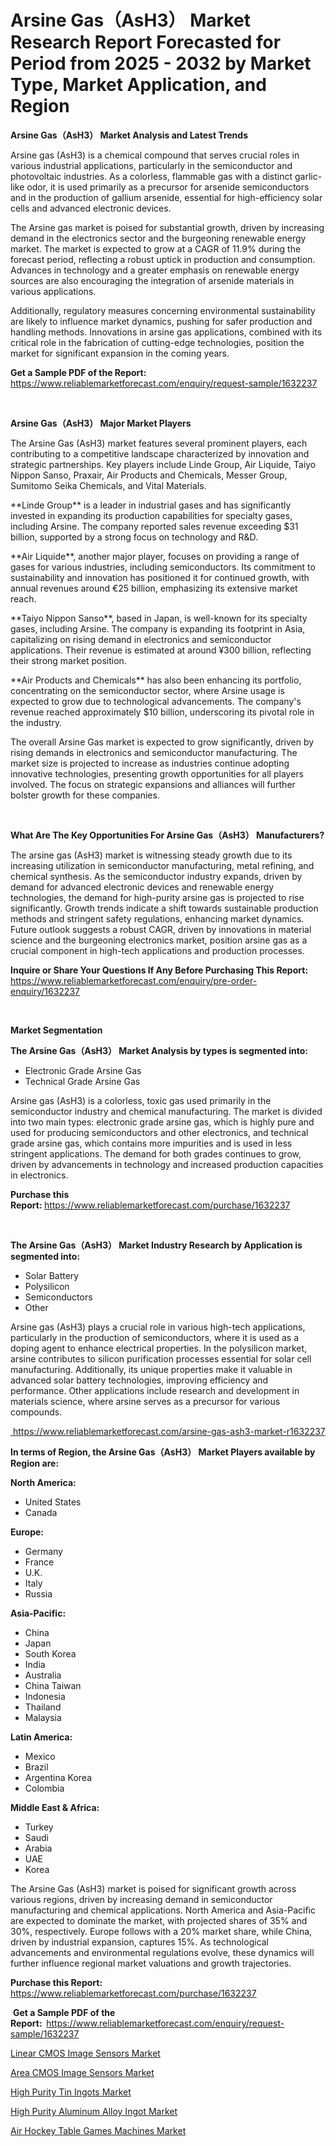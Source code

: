 <p><h1>Arsine Gas（AsH3） Market Research Report Forecasted for Period from 2025 -  2032 by Market Type, Market Application, and Region</h1></p><p><strong>Arsine Gas（AsH3） Market Analysis and Latest Trends</strong></p>
<p><p>Arsine gas (AsH3) is a chemical compound that serves crucial roles in various industrial applications, particularly in the semiconductor and photovoltaic industries. As a colorless, flammable gas with a distinct garlic-like odor, it is used primarily as a precursor for arsenide semiconductors and in the production of gallium arsenide, essential for high-efficiency solar cells and advanced electronic devices.</p><p>The Arsine gas market is poised for substantial growth, driven by increasing demand in the electronics sector and the burgeoning renewable energy market. The market is expected to grow at a CAGR of 11.9% during the forecast period, reflecting a robust uptick in production and consumption. Advances in technology and a greater emphasis on renewable energy sources are also encouraging the integration of arsenide materials in various applications.</p><p>Additionally, regulatory measures concerning environmental sustainability are likely to influence market dynamics, pushing for safer production and handling methods. Innovations in arsine gas applications, combined with its critical role in the fabrication of cutting-edge technologies, position the market for significant expansion in the coming years.</p></p>
<p><strong>Get a Sample PDF of the Report:&nbsp;</strong> <a href="https://www.reliablemarketforecast.com/enquiry/request-sample/1632237?utm_campaign=1832&utm_medium=2&utm_source=Github&utm_content=ia&utm_term=29032025&utm_id=arsine-gasash3">https://www.reliablemarketforecast.com/enquiry/request-sample/1632237</a></p>
<p>&nbsp;</p>
<p><strong>Arsine Gas（AsH3） Major Market Players</strong></p>
<p><p>The Arsine Gas (AsH3) market features several prominent players, each contributing to a competitive landscape characterized by innovation and strategic partnerships. Key players include Linde Group, Air Liquide, Taiyo Nippon Sanso, Praxair, Air Products and Chemicals, Messer Group, Sumitomo Seika Chemicals, and Vital Materials.</p><p>**Linde Group** is a leader in industrial gases and has significantly invested in expanding its production capabilities for specialty gases, including Arsine. The company reported sales revenue exceeding $31 billion, supported by a strong focus on technology and R&D.</p><p>**Air Liquide**, another major player, focuses on providing a range of gases for various industries, including semiconductors. Its commitment to sustainability and innovation has positioned it for continued growth, with annual revenues around €25 billion, emphasizing its extensive market reach.</p><p>**Taiyo Nippon Sanso**, based in Japan, is well-known for its specialty gases, including Arsine. The company is expanding its footprint in Asia, capitalizing on rising demand in electronics and semiconductor applications. Their revenue is estimated at around ¥300 billion, reflecting their strong market position.</p><p>**Air Products and Chemicals** has also been enhancing its portfolio, concentrating on the semiconductor sector, where Arsine usage is expected to grow due to technological advancements. The company's revenue reached approximately $10 billion, underscoring its pivotal role in the industry.</p><p>The overall Arsine Gas market is expected to grow significantly, driven by rising demands in electronics and semiconductor manufacturing. The market size is projected to increase as industries continue adopting innovative technologies, presenting growth opportunities for all players involved. The focus on strategic expansions and alliances will further bolster growth for these companies.</p></p>
<p>&nbsp;</p>
<p><strong>What Are The Key Opportunities For Arsine Gas（AsH3） Manufacturers?</strong></p>
<p><p>The arsine gas (AsH3) market is witnessing steady growth due to its increasing utilization in semiconductor manufacturing, metal refining, and chemical synthesis. As the semiconductor industry expands, driven by demand for advanced electronic devices and renewable energy technologies, the demand for high-purity arsine gas is projected to rise significantly. Growth trends indicate a shift towards sustainable production methods and stringent safety regulations, enhancing market dynamics. Future outlook suggests a robust CAGR, driven by innovations in material science and the burgeoning electronics market, position arsine gas as a crucial component in high-tech applications and production processes.</p></p>
<p><strong>Inquire or Share Your Questions If Any Before Purchasing This Report:</strong> <a href="https://www.reliablemarketforecast.com/enquiry/pre-order-enquiry/1632237?utm_campaign=1832&utm_medium=2&utm_source=Github&utm_content=ia&utm_term=29032025&utm_id=arsine-gasash3">https://www.reliablemarketforecast.com/enquiry/pre-order-enquiry/1632237</a></p>
<p>&nbsp;</p>
<p><strong>Market Segmentation</strong></p>
<p><strong>The Arsine Gas（AsH3） Market Analysis by types is segmented into:</strong></p>
<p><ul><li>Electronic Grade Arsine Gas</li><li>Technical Grade Arsine Gas</li></ul></p>
<p><p>Arsine gas (AsH3) is a colorless, toxic gas used primarily in the semiconductor industry and chemical manufacturing. The market is divided into two main types: electronic grade arsine gas, which is highly pure and used for producing semiconductors and other electronics, and technical grade arsine gas, which contains more impurities and is used in less stringent applications. The demand for both grades continues to grow, driven by advancements in technology and increased production capacities in electronics.</p></p>
<p><strong>Purchase this Report:&nbsp;</strong><a href="https://www.reliablemarketforecast.com/purchase/1632237?utm_campaign=1832&utm_medium=2&utm_source=Github&utm_content=ia&utm_term=29032025&utm_id=arsine-gasash3">https://www.reliablemarketforecast.com/purchase/1632237</a></p>
<p>&nbsp;</p>
<p><strong>The Arsine Gas（AsH3） Market Industry Research by Application is segmented into:</strong></p>
<p><ul><li>Solar Battery</li><li>Polysilicon</li><li>Semiconductors</li><li>Other</li></ul></p>
<p><p>Arsine gas (AsH3) plays a crucial role in various high-tech applications, particularly in the production of semiconductors, where it is used as a doping agent to enhance electrical properties. In the polysilicon market, arsine contributes to silicon purification processes essential for solar cell manufacturing. Additionally, its unique properties make it valuable in advanced solar battery technologies, improving efficiency and performance. Other applications include research and development in materials science, where arsine serves as a precursor for various compounds.</p></p>
<p><a href="https://www.reliablemarketforecast.com/arsine-gas-ash3-market-r1632237?utm_campaign=1832&utm_medium=2&utm_source=Github&utm_content=ia&utm_term=29032025&utm_id=arsine-gasash3">&nbsp;https://www.reliablemarketforecast.com/arsine-gas-ash3-market-r1632237</a></p>
<p><strong>In terms of Region, the Arsine Gas（AsH3） Market Players available by Region are:</strong></p>
<p>
    <p> <strong> North America: </strong>
        <ul>
            <li>United States</li>
            <li>Canada</li>
        </ul>
        </p> 
    <p> <strong> Europe: </strong>
        <ul>
            <li>Germany</li>
            <li>France</li>
            <li>U.K.</li>
            <li>Italy</li>
            <li>Russia</li>
        </ul>
        </p> 
    <p> <strong> Asia-Pacific: </strong>
        <ul>
            <li>China</li>
            <li>Japan</li>
            <li>South Korea</li>
            <li>India</li>
            <li>Australia</li>
            <li>China Taiwan</li>
            <li>Indonesia</li>
            <li>Thailand</li>
            <li>Malaysia</li>
        </ul>
        </p> 
    <p> <strong> Latin America: </strong>
        <ul>
            <li>Mexico</li>
            <li>Brazil</li>
            <li>Argentina Korea</li>
            <li>Colombia</li>
        </ul>
        </p> 
    <p> <strong> Middle East & Africa: </strong>
        <ul>
            <li>Turkey</li>
            <li>Saudi</li>
            <li>Arabia</li>
            <li>UAE</li>
            <li>Korea</li>
        </ul>
    </p>
    </p>
<p><p>The Arsine Gas (AsH3) market is poised for significant growth across various regions, driven by increasing demand in semiconductor manufacturing and chemical applications. North America and Asia-Pacific are expected to dominate the market, with projected shares of 35% and 30%, respectively. Europe follows with a 20% market share, while China, driven by industrial expansion, captures 15%. As technological advancements and environmental regulations evolve, these dynamics will further influence regional market valuations and growth trajectories.</p></p>
<p><strong>Purchase this Report: </strong><a href="https://www.reliablemarketforecast.com/purchase/1632237?utm_campaign=1832&utm_medium=2&utm_source=Github&utm_content=ia&utm_term=29032025&utm_id=arsine-gasash3">https://www.reliablemarketforecast.com/purchase/1632237</a></p>
<p>&nbsp;<strong>Get a Sample PDF of the Report:&nbsp;&nbsp;</strong><a href="https://www.reliablemarketforecast.com/enquiry/request-sample/1632237?utm_campaign=1832&utm_medium=2&utm_source=Github&utm_content=ia&utm_term=29032025&utm_id=arsine-gasash3">https://www.reliablemarketforecast.com/enquiry/request-sample/1632237</a></p>
<p><strong></strong></p>
<p><p><a href="https://github.com/wiltsdeenyuw/Market-Research-Report-List-1/blob/main/linear-cmos-image-sensors-market.md?utm_campaign=1832&utm_medium=2&utm_source=Github&utm_content=ia&utm_term=29032025&utm_id=arsine-gasash3">Linear CMOS Image Sensors Market</a></p><p><a href="https://github.com/fabrehugessf/Market-Research-Report-List-1/blob/main/area-cmos-image-sensors-market.md?utm_campaign=1832&utm_medium=2&utm_source=Github&utm_content=ia&utm_term=29032025&utm_id=arsine-gasash3">Area CMOS Image Sensors Market</a></p><p><a href="https://github.com/orlinvisonju/Market-Research-Report-List-1/blob/main/high-purity-tin-ingots-market.md?utm_campaign=1832&utm_medium=2&utm_source=Github&utm_content=ia&utm_term=29032025&utm_id=arsine-gasash3">High Purity Tin Ingots Market</a></p><p><a href="https://github.com/nsmifidget3/Market-Research-Report-List-1/blob/main/high-purity-aluminum-alloy-ingot-market.md?utm_campaign=1832&utm_medium=2&utm_source=Github&utm_content=ia&utm_term=29032025&utm_id=arsine-gasash3">High Purity Aluminum Alloy Ingot Market</a></p><p><a href="https://github.com/bozzoquishmd/Market-Research-Report-List-1/blob/main/air-hockey-table-games-machines-market.md?utm_campaign=1832&utm_medium=2&utm_source=Github&utm_content=ia&utm_term=29032025&utm_id=arsine-gasash3">Air Hockey Table Games Machines Market</a></p></p>
